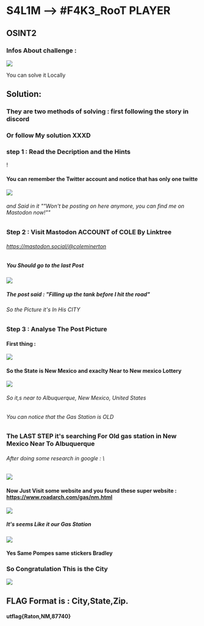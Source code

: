 # S4L1M --> #F4K3_RooT PLAYER

## OSINT2

### Infos About challenge : 

![](../Screenshot/P1.png)

You can solve it Locally


## Solution:





### They are two methods of solving : first following the story in discord 

### Or follow My solution XXXD

### step 1 : Read the Decription and the Hints 
!

#### You can remember the Twitter account and notice that has only one twitte 


![](../Screenshot/P2.png)

###### and Said in it ""Won't be posting on here anymore, you can find me on Mastodon now!""


### Step 2 : Visit Mastodon ACCOUNT of COLE By Linktree 

###### https://mastodon.social/@coleminerton

##### You Should go to the last Post 

![](../Screenshot/P3.png)

##### The post said : "Filling up the tank before I hit the road"

###### So the Picture it's In His CITY 





### Step 3 : Analyse The Post Picture 

#### First thing :   

![](../Screenshot/P4.png)

#### So the State is New Mexico and exaclty Near to New mexico Lottery


![](../Screenshot/P5.png)


###### So it,s near to  Albuquerque, New Mexico, United States

###### You can notice that the Gas Station is OLD 

### The LAST STEP it's searching For  Old gas station in New Mexico Near To Albuquerque


###### After doing some research in google : \

![](../Screenshot/P6.png)

#### Now Just Visit some website and you found these super website : https://www.roadarch.com/gas/nm.html

![](../Screenshot/P7.png) 

##### It's seems Like it our Gas Station 

![](../Screenshot/P8.png) 

#### Yes Same Pompes same stickers Bradley 

### So Congratulation This is the City 
![](../Screenshot/P9.png) 



## FLAG Format is  :  City,State,Zip. 

#### utflag{Raton,NM,87740}

